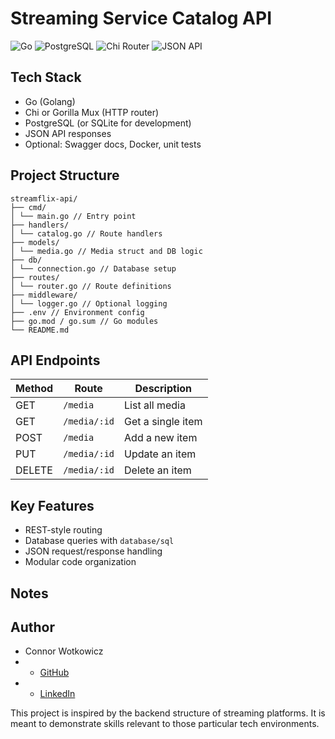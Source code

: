 # Streaming Service Catalog API

![Go](https://img.shields.io/badge/Go-00ADD8?style=flat&logo=go&logoColor=white)
![PostgreSQL](https://img.shields.io/badge/PostgreSQL-336791?style=flat&logo=postgresql&logoColor=white)
![Chi Router](https://img.shields.io/badge/Chi%20Router-4B3263?style=flat&logo=go&logoColor=white)
![JSON API](https://img.shields.io/badge/JSON-000000?style=flat&logo=json&logoColor=white)


## Tech Stack

- Go (Golang)
- Chi or Gorilla Mux (HTTP router)
- PostgreSQL (or SQLite for development)
- JSON API responses
- Optional: Swagger docs, Docker, unit tests

## Project Structure
```
streamflix-api/
├── cmd/
│ └── main.go // Entry point
├── handlers/
│ └── catalog.go // Route handlers
├── models/
│ └── media.go // Media struct and DB logic
├── db/
│ └── connection.go // Database setup
├── routes/
│ └── router.go // Route definitions
├── middleware/
│ └── logger.go // Optional logging
├── .env // Environment config
├── go.mod / go.sum // Go modules
└── README.md
```


## API Endpoints

| Method | Route          | Description           |
|--------|----------------|-----------------------|
| GET    | `/media`       | List all media        |
| GET    | `/media/:id`   | Get a single item     |
| POST   | `/media`       | Add a new item        |
| PUT    | `/media/:id`   | Update an item        |
| DELETE | `/media/:id`   | Delete an item        |

## Key Features

- REST-style routing
- Database queries with `database/sql`
- JSON request/response handling
- Modular code organization

## Notes


## Author

- Connor Wotkowicz
- - [GitHub](https://github.com/connorwotkowicz)
- - [LinkedIn](https://www.linkedin.com/in/wotkowicz)



This project is inspired by the backend structure of streaming platforms. It is meant to demonstrate skills relevant to those particular tech environments.


